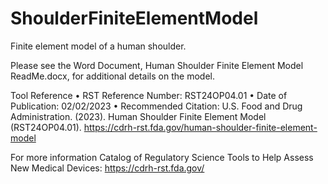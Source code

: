 # ShoulderFiniteElementModel
Finite element model of a human shoulder.

Please see the Word Document, Human Shoulder Finite Element Model ReadMe.docx, for additional details on the model.

Tool Reference 
• RST Reference Number: RST24OP04.01
• Date of Publication: 02/02/2023
• Recommended Citation: U.S. Food and Drug Administration. (2023). Human Shoulder Finite Element Model (RST24OP04.01). https://cdrh-rst.fda.gov/human-shoulder-finite-element-model

For more information
Catalog of Regulatory Science Tools to Help Assess New Medical Devices: https://cdrh-rst.fda.gov/
